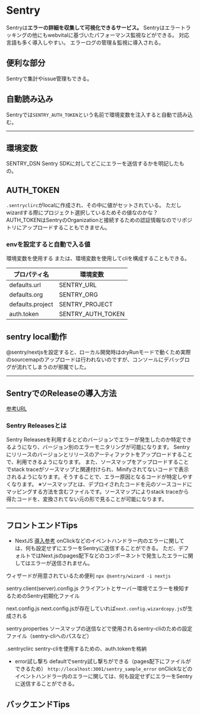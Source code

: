 # Sentry


Sentryは**エラーの詳細を収集して可視化できるサービス。**
Sentryはエラートラッキングの他にもwebvitalに基づいたパフォーマンス監視などができる。
対応言語も多く導入しやすい。
エラーログの管理＆監視に導入される。

## 便利な部分

Sentryで集計やissue管理もできる。

## 自動読み込み

Sentryでは`SENTRY_AUTH_TOKEN`という名前で環境変数を注入すると自動で読み込む。

---

## 環境変数

SENTRY_DSN
Sentry SDKに対してどこにエラーを送信するかを明記したもの。


## AUTH_TOKEN

`.sentryclirc`がlocalに作成され、その中に値がセットされている。
ただしwizardする際にプロジェクト選択しているためその値なのかな？
AUTH_TOKENはSentryのOrganizationと接続するための認証情報なのでリポジトリにアップロードすることもできません。

### envを設定すると自動で入る値

環境変数を使用する
または、環境変数を使用してcliを構成することもできる。


| プロパティ名       | 環境変数           |
| ---------------- | ----------------- |
| defaults.url     | SENTRY_URL        |
| defaults.org     | SENTRY_ORG        |
| defaults.project | SENTRY_PROJECT    |
| auth.token       | SENTRY_AUTH_TOKEN |

## sentry local動作

@sentry/nextjsを設定すると、ローカル開発時はdryRunモードで動くため実際のsourcemapのアップロードは行われないのですが、コンソールにデバッグログが流れてしまうのが邪魔でした。

---

## SentryでのReleaseの導入方法
[参考URL](https://qiita.com/scent_y/items/626df631b0537bd5e915)

### Sentry Releasesとは

Sentry Releasesを利用するとどのバージョンでエラーが発生したのか特定できるようになり、バージョン別のエラーモニタリングが可能になります。
Sentryにリリースのバージョンとリリースのアーティファクトをアップロードすることで、利用できるようになります。
また、ソースマップをアップロードすることでstack traceがソースマップと関連付けられ、Minifyされてないコードで表示されるようになります。そうすることで、エラー原因となるコードが特定しやすくなります。
※ソースマップとは、デプロイされたコードを元のソースコードにマッピングする方法を含むファイルです。ソースマップによりstack traceから得たコードを、変換されてない元の形で見ることが可能になります。


---

## フロントエンドTips


- NextJS
[導入参考](https://note.com/tabelog_frontend/n/n7f6822ae0c0d)
onClickなどのイベントハンドラー内のエラーに関しては、何も設定せずにエラーをSentryに送信することができる。
ただ、デフォルトではNext.jsのpages配下などのコンポーネントで発生したエラーに関してはエラーが送信されません。


ウィザードが用意されているため便利
`npx @sentry/wizard -i nextjs`

sentry.client(server).config.js
クライアントとサーバー環境でエラーを検知するためのSentry初期化ファイル

next.config.js
next.config.jsが存在していれば`next.config.wizardcopy.js`が生成される

sentry.properties
ソースマップの送信などで使用されるsentry-cliのための設定ファイル（sentry-cliへのパスなど）

.sentryclirc
sentry-cliを使用するための、auth.tokenを格納

- error試し撃ち
defaultでsentry試し撃ちができる（pages配下にファイルができるため）
`http://localhost:3001/sentry_sample_error`
onClickなどのイベントハンドラー内のエラーに関しては、何も設定せずにエラーをSentryに送信することができる。


## バックエンドTips


